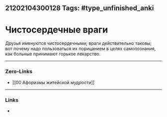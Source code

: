 21202104300128
Tags: #type_unfinished_anki
---
# Чистосердечные враги

Друзья именуются чистосердечными; враги действительно таковы; вот почему надо пользоваться их порицанием в целях самопознания, как больные принимают горькое лекарство.

---
### Zero-Links
- [[00 Афоризмы житейской мудрости]]
---
### Links
-